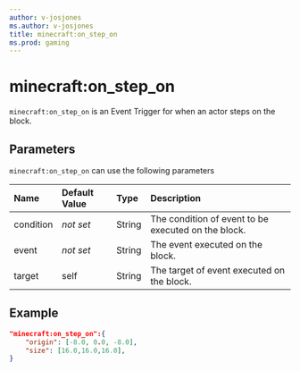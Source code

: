 ```yaml
---
author: v-josjones
ms.author: v-josjones
title: minecraft:on_step_on
ms.prod: gaming
---
```


# minecraft:on_step_on

`minecraft:on_step_on` is an Event Trigger for when an actor steps on the block.

## Parameters

`minecraft:on_step_on` can use the following parameters

|Name |Default Value  |Type  |Description  |
|:----------|:----------|:----------|:----------|
|condition|*not set* | String|  The condition of event to be executed on the block. |
|event|*not set* | String|  The event executed on the block. |
| target| self| String| The target of event executed on the block. |

## Example

```json
"minecraft:on_step_on":{
    "origin": [-8.0, 0.0, -8.0],
    "size": [16.0,16.0,16.0],
}
```

